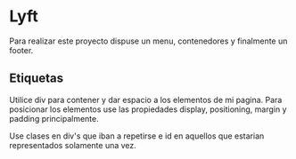 # Lyft
Para realizar este proyecto dispuse un menu, contenedores y finalmente un footer.
## Etiquetas

Utilice div para contener y dar espacio a los elementos de mi pagina. 
Para posicionar los elementos use las propiedades display, positioning, margin y padding principalmente.

Use clases en div's que iban a repetirse e id en aquellos que estarian representados solamente una vez. 



